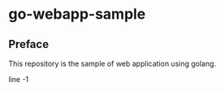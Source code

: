 # go-webapp-sample



## Preface
This repository is the sample of web application using golang.

line -1
